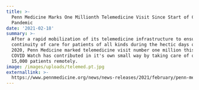 ```yaml
---
title: >-
  Penn Medicine Marks One Millionth Telemedicine Visit Since Start of COVID-19
  Pandemic
date: '2021-02-18'
summary: >-
  After a rapid mobilization of its telemedicine infrastructure to ensure
  continuity of care for patients of all kinds during the hectic days of March
  2020, Penn Medicine marked telemedicine visit number one million this week.
  COVID Watch has contributed in it's own small way by taking care of over
  15,000 patients remotely.
image: /images/uploads/telemed.pt.jpg
externallink: >-
  https://www.pennmedicine.org/news/news-releases/2021/february/penn-medicine-marks-one-millionth-telemedicine-visit-since-start-of-covid19-pandemic
---
```


